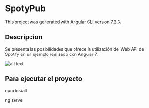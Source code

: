 # SpotyPub

This project was generated with [Angular CLI](https://github.com/angular/angular-cli) version 7.2.3.

## Descripcion

Se presenta las posibilidades que ofrece la utilización del Web API de Spotify en un ejemplo realizado con Angular 7.

![alt text](https://test.com/img.png)

## Para ejecutar el proyecto

npm install

ng serve
